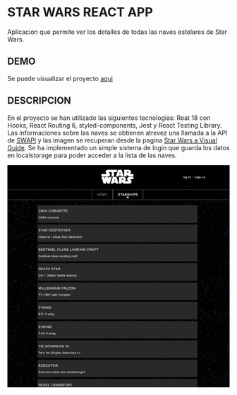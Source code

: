 # STAR WARS REACT APP

Aplicacion que permite ver los detalles de todas las naves estelares de Star Wars.

## DEMO

Se puede visualizar el proyecto [aqui](https://bazza6.github.io/Star-Wars-API/)

## DESCRIPCION

En el proyecto se han utilizado las siguientes tecnologias: Reat 18 con Hooks, React Routing 6, styled-components, Jest y React Testing Library.
Las informaciones sobre las naves se obtienen atrevez una llamada a la API de [SWAPI](https://swapi.dev/) y las imagen se recuperan desde la pagina [Star Wars a Visual Guide](https://starwars-visualguide.com/). Se ha implementado un simple sistema de login que guarda los datos en localstorage para poder acceder a la lista de las naves.


![](./public/media/star-wars.gif)

